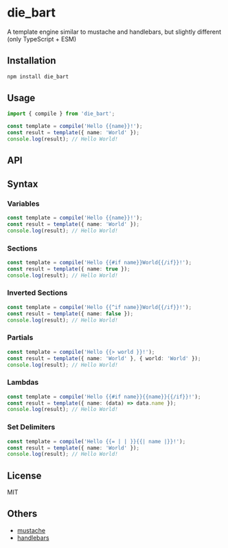 # die_bart
A template engine similar to mustache and handlebars, but slightly different (only TypeScript + ESM)

## Installation
```bash
npm install die_bart
```

## Usage

```typescript
import { compile } from 'die_bart';

const template = compile('Hello {{name}}!');
const result = template({ name: 'World' });
console.log(result); // Hello World!
```

## API



## Syntax
### Variables
```typescript
const template = compile('Hello {{name}}!');
const result = template({ name: 'World' });
console.log(result); // Hello World!
```

### Sections
```typescript
const template = compile('Hello {{#if name}}World{{/if}}!');
const result = template({ name: true });
console.log(result); // Hello World!
```

### Inverted Sections
```typescript
const template = compile('Hello {{^if name}}World{{/if}}!');
const result = template({ name: false });
console.log(result); // Hello World!
```

### Partials
```typescript
const template = compile('Hello {{> world }}!');
const result = template({ name: 'World' }, { world: 'World' });
console.log(result); // Hello World!
```

### Lambdas
```typescript
const template = compile('Hello {{#if name}}{{name}}{{/if}}!');
const result = template({ name: (data) => data.name });
console.log(result); // Hello World!
```

### Set Delimiters
```typescript
const template = compile('Hello {{= | | }}{{| name |}}!');
const result = template({ name: 'World' });
console.log(result); // Hello World!
```

## License
MIT

## Others

- [mustache](https://mustache.github.io/)
- [handlebars](https://handlebarsjs.com/)

